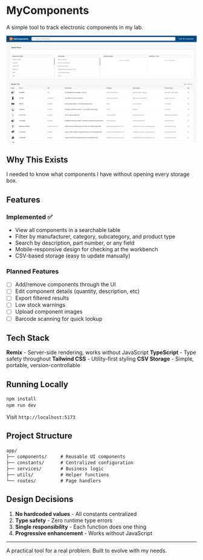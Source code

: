 # MyComponents

A simple tool to track electronic components in my lab.

![MyComponents Screenshot](public/screencapture.png)

## Why This Exists

I needed to know what components I have without opening every storage box.

## Features

### Implemented ✅

- View all components in a searchable table
- Filter by manufacturer, category, subcategory, and product type
- Search by description, part number, or any field
- Mobile-responsive design for checking at the workbench
- CSV-based storage (easy to update manually)

### Planned Features

- [ ] Add/remove components through the UI
- [ ] Edit component details (quantity, description, etc)
- [ ] Export filtered results
- [ ] Low stock warnings
- [ ] Upload component images
- [ ] Barcode scanning for quick lookup

## Tech Stack

**Remix** - Server-side rendering, works without JavaScript
**TypeScript** - Type safety throughout
**Tailwind CSS** - Utility-first styling
**CSV Storage** - Simple, portable, version-controllable

## Running Locally

```bash
npm install
npm run dev
```

Visit `http://localhost:5173`

## Project Structure

```text
app/
├── components/     # Reusable UI components
├── constants/      # Centralized configuration
├── services/       # Business logic
├── utils/          # Helper functions
└── routes/         # Page handlers
```

## Design Decisions

1. **No hardcoded values** - All constants centralized
2. **Type safety** - Zero runtime type errors
3. **Single responsibility** - Each function does one thing
4. **Progressive enhancement** - Works without JavaScript

---

A practical tool for a real problem. Built to evolve with my needs.
